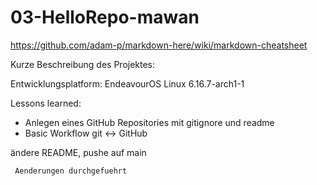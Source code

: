 # 03-HelloRepo-mawan

https://github.com/adam-p/markdown-here/wiki/markdown-cheatsheet

Kurze Beschreibung des Projektes:

Entwicklungsplatform: EndeavourOS Linux 6.16.7-arch1-1

Lessons learned:

- Anlegen eines GitHub Repositories mit gitignore und readme
- Basic Workflow git <-> GitHub

ändere README, pushe auf main


     Aenderungen durchgefuehrt

  
